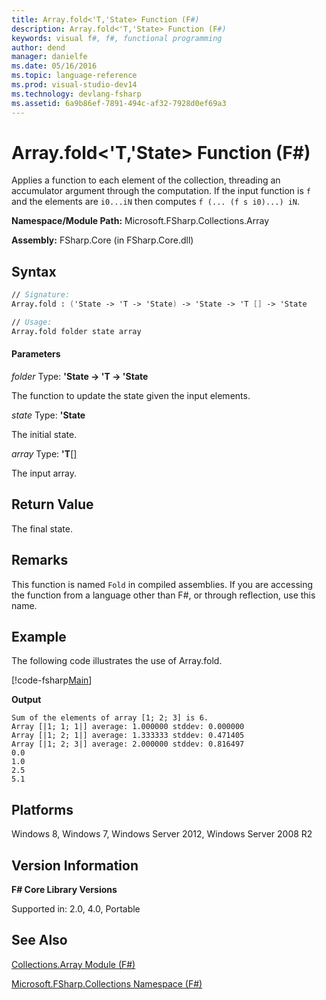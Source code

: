 ```yaml
---
title: Array.fold<'T,'State> Function (F#)
description: Array.fold<'T,'State> Function (F#)
keywords: visual f#, f#, functional programming
author: dend
manager: danielfe
ms.date: 05/16/2016
ms.topic: language-reference
ms.prod: visual-studio-dev14
ms.technology: devlang-fsharp
ms.assetid: 6a9b86ef-7891-494c-af32-7928d0ef69a3 
---
```


# Array.fold<'T,'State> Function (F#)

Applies a function to each element of the collection, threading an accumulator argument through the computation. If the input function is `f` and the elements are `i0...iN` then computes `f (... (f s i0)...) iN`.

**Namespace/Module Path:** Microsoft.FSharp.Collections.Array

**Assembly:** FSharp.Core (in FSharp.Core.dll)


## Syntax

```fsharp
// Signature:
Array.fold : ('State -> 'T -> 'State) -> 'State -> 'T [] -> 'State

// Usage:
Array.fold folder state array
```

#### Parameters
*folder*
Type: **'State -&gt; 'T -&gt; 'State**


The function to update the state given the input elements.


*state*
Type: **'State**


The initial state.


*array*
Type: **'T**[[]](https://msdn.microsoft.com/library/def20292-9aae-4596-9275-b94e594f8493)


The input array.

## Return Value

The final state.

## Remarks
This function is named `Fold` in compiled assemblies. If you are accessing the function from a language other than F#, or through reflection, use this name.

## Example

The following code illustrates the use of Array.fold.

[!code-fsharp[Main](~/samples/snippets/fsharp/arrays/snippet32.fs)]

**Output**

```
Sum of the elements of array [1; 2; 3] is 6.
Array [|1; 1; 1|] average: 1.000000 stddev: 0.000000
Array [|1; 2; 1|] average: 1.333333 stddev: 0.471405
Array [|1; 2; 3|] average: 2.000000 stddev: 0.816497
0.0
1.0
2.5
5.1
```

## Platforms
Windows 8, Windows 7, Windows Server 2012, Windows Server 2008 R2


## Version Information
**F# Core Library Versions**

Supported in: 2.0, 4.0, Portable

## See Also
[Collections.Array Module &#40;F&#35;&#41;](Collections.Array-Module-%5BFSharp%5D.md)

[Microsoft.FSharp.Collections Namespace &#40;F&#35;&#41;](Microsoft.FSharp.Collections-Namespace-%5BFSharp%5D.md)